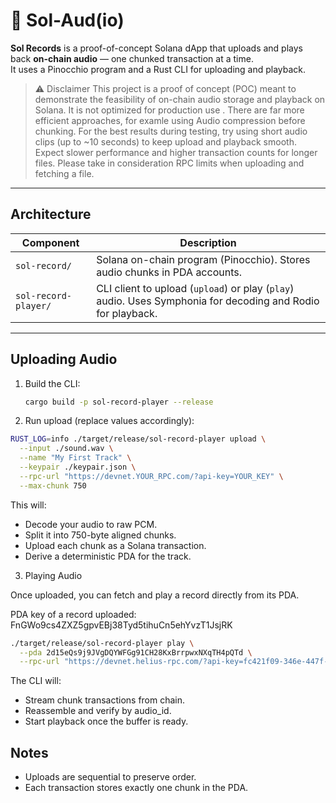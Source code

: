 # 🎵 Sol-Aud(io)

**Sol Records** is a proof-of-concept Solana dApp that uploads and plays back
**on-chain audio** — one chunked transaction at a time.  
It uses a Pinocchio program and a Rust CLI for uploading and playback.

> ⚠️ Disclaimer This project is a proof of concept (POC) meant to demonstrate
> the feasibility of on-chain audio storage and playback on Solana. It is not
> optimized for production use . There are far more efficient approaches, for
> examle using Audio compression before chunking. For the best results during
> testing, try using short audio clips (up to ~10 seconds) to keep upload and
> playback smooth. Expect slower performance and higher transaction counts for
> longer files. Please take in consideration RPC limits when uploading and
> fetching a file.

---

## Architecture

| Component            | Description                                                                                                 |
| -------------------- | ----------------------------------------------------------------------------------------------------------- |
| `sol-record/`        | Solana on-chain program (Pinocchio). Stores audio chunks in PDA accounts.                                   |
| `sol-record-player/` | CLI client to upload (`upload`) or play (`play`) audio. Uses Symphonia for decoding and Rodio for playback. |

---

## Uploading Audio

1. Build the CLI:

   ```bash
   cargo build -p sol-record-player --release
   ```

2. Run upload (replace values accordingly):

```bash
RUST_LOG=info ./target/release/sol-record-player upload \
  --input ./sound.wav \
  --name "My First Track" \
  --keypair ./keypair.json \
  --rpc-url "https://devnet.YOUR_RPC.com/?api-key=YOUR_KEY" \
  --max-chunk 750
```

This will:

- Decode your audio to raw PCM.
- Split it into 750-byte aligned chunks.
- Upload each chunk as a Solana transaction.
- Derive a deterministic PDA for the track.

3. Playing Audio

Once uploaded, you can fetch and play a record directly from its PDA.

PDA key of a record uploaded: FnGWo9cs4ZXZ5gpvEBj38Tyd5tihuCn5ehYvzT1JsjRK

```bash
./target/release/sol-record-player play \
  --pda 2d15eQs9j9JVgDQYWFGg91CH28KxBrrpwxNXqTH4pQTd \
  --rpc-url "https://devnet.helius-rpc.com/?api-key=fc421f09-346e-447f-92e6-045a45a55301"
```

The CLI will:

- Stream chunk transactions from chain.
- Reassemble and verify by audio_id.
- Start playback once the buffer is ready.

## Notes

- Uploads are sequential to preserve order.
- Each transaction stores exactly one chunk in the PDA.
